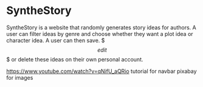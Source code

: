 # SyntheStory 

SyntheStory is a website that randomly generates story ideas for authors. A user can filter ideas by genre and choose whether they want a plot idea or character idea. A user can then save. $$$edit$$$ or delete these ideas on their own personal account.

https://www.youtube.com/watch?v=qNifU_aQRio tutorial for navbar
pixabay for images